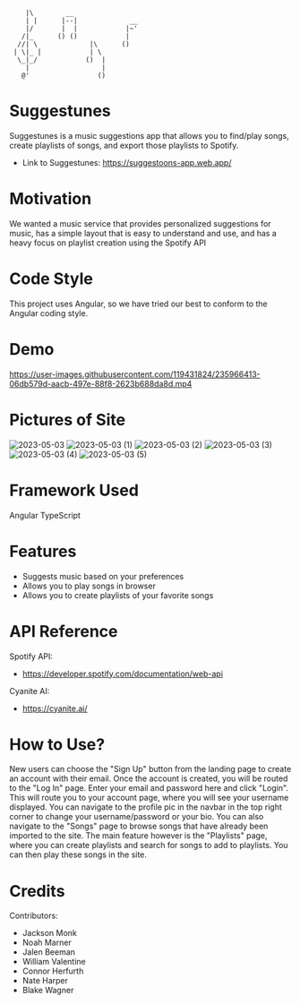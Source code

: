         |\        __
        | |      |--|             __
        |/       |  |            |~'
       /|_      () ()            |
      //| \             |\      ()
     | \|_ |            | \
      \_|_/            ()  |
        |                  |
       @'                 ()

# Suggestunes
Suggestunes is a music suggestions app that allows you to find/play songs, create playlists of songs, and export those playlists to Spotify.
* Link to Suggestunes: https://suggestoons-app.web.app/

# Motivation
We wanted a music service that provides personalized suggestions for music, has a simple layout that is easy to understand and use, and has a heavy focus on playlist creation using the Spotify API

# Code Style
This project uses Angular, so we have tried our best to conform to the Angular coding style.

# Demo
https://user-images.githubusercontent.com/119431824/235966413-06db579d-aacb-497e-88f8-2623b688da8d.mp4



# Pictures of Site
![2023-05-03](https://user-images.githubusercontent.com/111523827/235965779-c8dda1cf-3e72-423e-b885-cd508b51806c.png)
![2023-05-03 (1)](https://user-images.githubusercontent.com/111523827/235965868-7cbdf4d7-683a-44d3-9b3a-138a12501f8a.png)
![2023-05-03 (2)](https://user-images.githubusercontent.com/111523827/235965891-6eaf78f9-fcf7-4f3f-9390-aabfb4b0b12c.png)
![2023-05-03 (3)](https://user-images.githubusercontent.com/111523827/235965923-3e5c6ecb-6b47-4a18-a2ea-8ba5e9ff34f1.png)
![2023-05-03 (4)](https://user-images.githubusercontent.com/111523827/235965947-f8a74024-ae49-4ec3-8722-9bdb509d74bb.png)
![2023-05-03 (5)](https://user-images.githubusercontent.com/111523827/235966124-6b1ccbb3-a2dd-4ed6-8a76-e65da3bea5e4.png)


# Framework Used
Angular TypeScript

# Features
* Suggests music based on your preferences
* Allows you to play songs in browser
* Allows you to create playlists of your favorite songs

# API Reference
Spotify API:
* https://developer.spotify.com/documentation/web-api

Cyanite AI:
* https://cyanite.ai/

# How to Use?
New users can choose the "Sign Up" button from the landing page to create an account with their email. Once the account is created, you will be routed to the "Log In" page. Enter your email and password here and click "Login". This will route you to your account page, where you will see your username displayed. You can navigate to the profile pic in the navbar in the top right corner to change your username/password or your bio. You can also navigate to the "Songs" page to browse songs that have already been imported to the site. The main feature however is the "Playlists" page, where you can create playlists and search for songs to add to playlists. You can then play these songs in the site.

# Credits
Contributors: 
* Jackson Monk
* Noah Marner
* Jalen Beeman
* William Valentine
* Connor Herfurth
* Nate Harper
* Blake Wagner
